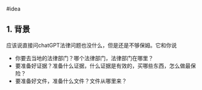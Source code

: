 #idea 
## 1. 背景
应该说直接问chatGPT法律问题也没什么，但是还是不够保姆。它和你说

- 你要去当地的法律部门？哪个法律部门，法律部门在哪里？
- 要准备好证据？准备什么证据，什么证据是有效的，买哪些东西，怎么做最保险？
- 要准备好文件，准备什么文件？文件从哪里来？